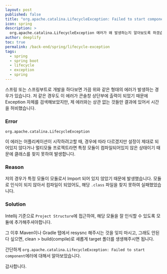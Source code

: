 ```yaml
---
layout: post
published: false
title: "org.apache.catalina.LifecycleException: Failed to start component 에러"
icon: spring
description: >
  org.apache.catalina.LifecycleException 에러가 왜 발생하는지 알아보도록 하겠습니다.
author: deeplify
toc: true
permalink: /back-end/spring/lifecycle-exception
tags:
  - spring
  - spring boot
  - lifecycle
  - exception
  - spring
---
```


스프링 또는 스프링부트로 개발을 하다보면 가끔 위와 같은 형태의 에러가 발생하는 경우가 있습니다. 저 같은 경우도 이 에러가 콘솔창 상단부에 출력이 되었기 때문에 Exception 자체를 검색해보았지만, 제 에러와는 상관 없는 것들만 결과에 있어서 시간을 허비했습니다.

### Error

```text
org.apache.catalina.LifecycleException
```
이 에러는 어플리케이션이 시작하려고할 때, 경우에 따라 다르겠지만 설정이 제대로 되어있지 않다거나 멀티모듈 프로젝트라면 특정 모듈이 컴파일되어있지 않은 상태이기 때문에 클래스를 찾지 못하여 발생합니다.

### Reason

저의 경우가 특정 모듈이 모듈로서 Import 되어 있지 않았기 때문에 발생했습니다. 모듈로 인식이 되지 않아서 컴파일이 되었어도, 해당 `.class` 파일을 찾지 못하여 실패했었습니다.

### Solution

Intellij 기준으로 `Project Structure`에 접근하여, 해당 모듈을 잘 인식할 수 있도록 모듈에 추가해주셔야합니다.

그 이후 Maven이나 Gradle 탭에서 resysnc 해주시는 것을 잊지 마시고, 그래도 안된다 싶으면, clean > build(compile)로 새롭게 target 폴더를 생생해주시면 됩니다.


간단하게 `org.apache.catalina.LifecycleException: Failed to start component`에러에 대해서 알아보았습니다.

감사합니다.
